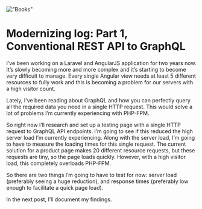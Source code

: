 !["Books"](/images/articles/1__GgmGZJnFec994dvCDpbWQ.jpeg)

# Modernizing log: Part 1, Conventional REST API to GraphQL

I’ve been working on a Laravel and AngularJS application for two years now. 
It’s slowly becoming more and more complex and it’s starting to become very 
difficult to manage. Every single Angular view needs at least 5 different 
resources to fully work and this is becoming a problem for our servers with a 
high visitor count.

Lately, I’ve been reading about GraphQL and how you can perfectly query all the 
required data you need in a single HTTP request. This would solve a lot of 
problems I’m currently experiencing with PHP-FPM.

So right now I’ll research and set up a testing page with a single HTTP 
request to GraphQL API endpoints. I’m going to see if this reduced the 
high server load I’m currently experiencing. Along with the server load, 
I’m going to have to measure the loading times for this single request. 
The current solution for a product page makes 20 different resource requests, 
but these requests are tiny, so the page loads quickly. However, 
with a high visitor load, this completely overloads PHP-FPM.

So there are two things I’m going to have to test for now: server load 
(preferably seeing a huge reduction), and response times (preferably 
low enough to facilitate a quick page load).

In the next post, I’ll document my findings.

